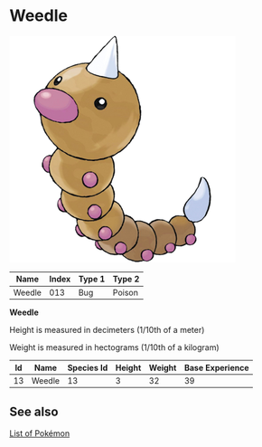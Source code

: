 # Weedle


![Weedle](images/013.png)

| **Name** | **Index** | **Type 1** | **Type 2** |
|----|----|----|----|
| Weedle | 013 | Bug | Poison  |

**Weedle** 


Height is measured in decimeters (1/10th of a meter)

Weight is measured in hectograms (1/10th of a kilogram)

| **Id** | **Name** | **Species Id** | **Height** | **Weight** | **Base Experience** |
|--------|----------|----------------|------------|------------|---------------------|
| 13 | Weedle | 13 | 3 | 32 | 39 |


## See also

[List of Pokémon](../pokemon.md)
